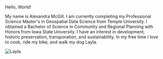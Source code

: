 Hello, World!

My name is Alexandra McGill. I am currently completing my Professional Science Master's in Geospatial Data Science from Temple University. I obtained a Bachelor of Science in Community and Regional Planning with Honors from Iowa State University. I have an interest in development, historic preservation, transporation, and sustainability. In my free time I love to cook, ride my bike, and walk my dog Layla.

![Layla](https://user-images.githubusercontent.com/112013368/235489109-9287ff86-0f5b-49eb-be21-d359e210ff29.jpg)
